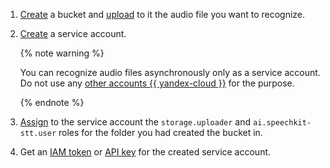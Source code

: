 1. [Create](../../storage/operations/buckets/create.md) a bucket and [upload](../../storage/operations/objects/upload.md) to it the audio file you want to recognize.
1. [Create](../../iam/operations/sa/create.md) a service account.

   {% note warning %}

   You can recognize audio files asynchronously only as a service account. Do not use any [other accounts {{ yandex-cloud }}](../../iam/concepts/users/accounts.md) for the purpose.

   {% endnote %}

1. [Assign](../../iam/operations/sa/assign-role-for-sa.md) to the service account the `storage.uploader` and `ai.speechkit-stt.user` roles for the folder you had created the bucket in.
1. Get an [IAM token](../../iam/operations/iam-token/create-for-sa.md) or [API key](../../iam/operations/authentication/manage-api-keys.md#create-api-key) for the created service account.
